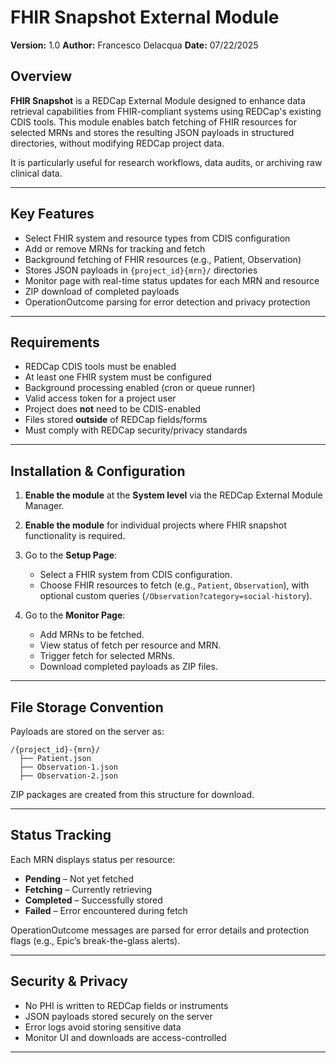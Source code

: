 # FHIR Snapshot External Module

**Version:** 1.0
**Author:** Francesco Delacqua
**Date:** 07/22/2025

## Overview

**FHIR Snapshot** is a REDCap External Module designed to enhance data retrieval capabilities from FHIR-compliant systems using REDCap's existing CDIS tools. This module enables batch fetching of FHIR resources for selected MRNs and stores the resulting JSON payloads in structured directories, without modifying REDCap project data.

It is particularly useful for research workflows, data audits, or archiving raw clinical data.

---

## Key Features

* Select FHIR system and resource types from CDIS configuration
* Add or remove MRNs for tracking and fetch
* Background fetching of FHIR resources (e.g., Patient, Observation)
* Stores JSON payloads in `{project_id}{mrn}/` directories
* Monitor page with real-time status updates for each MRN and resource
* ZIP download of completed payloads
* OperationOutcome parsing for error detection and privacy protection

---

## Requirements

* REDCap CDIS tools must be enabled
* At least one FHIR system must be configured
* Background processing enabled (cron or queue runner)
* Valid access token for a project user
* Project does **not** need to be CDIS-enabled
* Files stored **outside** of REDCap fields/forms
* Must comply with REDCap security/privacy standards

---

## Installation & Configuration

1. **Enable the module** at the **System level** via the REDCap External Module Manager.
2. **Enable the module** for individual projects where FHIR snapshot functionality is required.
3. Go to the **Setup Page**:

   * Select a FHIR system from CDIS configuration.
   * Choose FHIR resources to fetch (e.g., `Patient`, `Observation`), with optional custom queries (`/Observation?category=social-history`).
4. Go to the **Monitor Page**:

   * Add MRNs to be fetched.
   * View status of fetch per resource and MRN.
   * Trigger fetch for selected MRNs.
   * Download completed payloads as ZIP files.

---

## File Storage Convention

Payloads are stored on the server as:

```
/{project_id}-{mrn}/
  ├── Patient.json
  ├── Observation-1.json
  ├── Observation-2.json
```

ZIP packages are created from this structure for download.

---

## Status Tracking

Each MRN displays status per resource:

* **Pending** – Not yet fetched
* **Fetching** – Currently retrieving
* **Completed** – Successfully stored
* **Failed** – Error encountered during fetch

OperationOutcome messages are parsed for error details and protection flags (e.g., Epic’s break-the-glass alerts).

---

## Security & Privacy

* No PHI is written to REDCap fields or instruments
* JSON payloads stored securely on the server
* Error logs avoid storing sensitive data
* Monitor UI and downloads are access-controlled

---